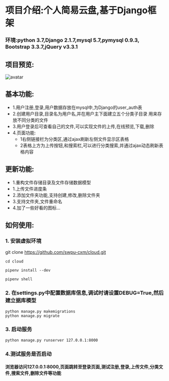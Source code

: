 # 项目介绍:个人简易云盘,基于Django框架
### 环境:python 3.7,Django 2.1.7,mysql 5.7,pymysql 0.9.3, Bootstrap 3.3.7,jQuery v3.3.1
## 项目预览:
![avatar](https://github.com/swpu-cxm/cloud/blob/master/cloud.png)
## 基本功能:
+ 1.用户注册,登录,用户数据存放在mysql中,为Django的user_auth表
+ 2.创建用户目录,目录名为用户名,并在用户主下面建立五个分类子目录
用来存放不同分类的文件
+ 3.用户登录后可查看自己的文件,可以实现文件的上传,在线预览,下载,删除
+ 4.页面功能:
  + 1右侧链接栏为分类区,通过ajax刷新左侧文件显示区表格
  + 2表格上方为上传按钮,和搜索栏,可以进行分类搜索,并通过ajax动态刷新表格内容
## 更新功能:
  + 1.重构文件存储目录及文件存储数据模型
  + 1.上传文件进度条
  + 2.添加文件夹功能,支持创建,修改,删除文件夹
  + 3.支持文件夹,文件重命名
  + 4.加了一些好看的图标...
## 如何使用:
### 1. 安装虚拟环境
  git clone https://github.com/swpu-cxm/cloud.git

    cd cloud  
    
    pipenv install --dev  
  
    pipenv shell  
  
### 2.  在settings.py中配置数据库信息,调试时请设置DEBUG=True,然后建立据库模型

    python manage.py makemigrations  
    python manage.py migrate  
  
### 3.  启动服务  
    python manage.py runserver 127.0.0.1:8000  

### 4.测试服务是否启动  

#### 浏览器访问127.0.0.1:8000,页面跳转至登录页面,测试注册,登录,上传文件,分类文件,搜索文件,删除文件等功能

















